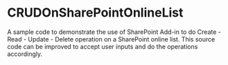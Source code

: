 # CRUDOnSharePointOnlineList
A sample code to demonstrate the use of SharePoint Add-in to do Create - Read - Update - Delete operation on a SharePoint online list. This source code can be improved to accept user inputs and do the operations accordingly.
